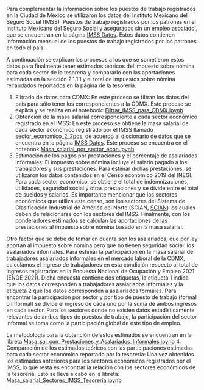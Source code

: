 Para complementar la información sobre los puestos de trabajo registrados en la Ciudad de México se utilizaron los datos del Instituto Mexicano del Seguro Social (IMSS) 'Puestos de trabajo registrados por los patrones en el Instituto Mexicano del Seguro Social y asegurados sin un empleo asociado', que se encuentran en la página [IMSS Datos](http://datos.imss.gob.mx/group/asegurados). Estos datos contienen información mensual de los puestos de trabajo registrados por los patrones en todo el país.

A continuación se explican los procesos a los que se sometieron estos datos para finalmente tener estimados teóricos del impuesto sobre nómina para cada sector de la tesorería y compararlo con las aportaciones estimadas en la sección 2.1.1.1 y el total de impuestos sobre nómina recaudados reportados en la página de la tesorería.

1. Filtrado de datos para CDMX: En este proceso se filtran los datos del país para sólo tener los correspondientes a la CDMX. Este proceso se explica y se realiza en el notebook: [Filtrar_IMSS_para_CDMX.ipynb](https://github.com/milocortes/tesoreria_cdmx/blob/main/IMSS_NOMINA/src/Filtrar_IMSS_para_CDMX.ipynb)
2. Obtención de la masa salarial correspondiente a cada sector económico registrado en el IMSS: En este proceso se obtiene la masa salarial de cada sector económico registrado por el IMSS llamado sector_economico_2_2pos, de acuerdo al diccionario de datos que se encuentra en la página [IMSS Datos](http://datos.imss.gob.mx/group/asegurados). Este proceso se encuentra en el notebook [Masa_salarial_por_sector_econ.ipynb](https://github.com/milocortes/tesoreria_cdmx/blob/main/IMSS_NOMINA/src/Masa_salarial_por_sector_econ.ipynb).
3. Estimación de los pagos por prestaciones y el porcentaje de asalariados informales: El impuesto sobre nómina incluye el salario pagado a los trabajadores y sus prestaciones. Para estimar dichas prestaciones, se utilizaron los datos contenidos en el Censo económico 2019 del INEGI. Para cada sector económico, se obtiene el total de indemnizaciones, utilidades, seguridad social y otras prestaciones y se divide entre el total de sueldos y salarios. Es importante mencionar que los sectores económicos que utiliza este censo, son los sectores del Sistema de Clasificación Industrial de América del Norte (SCIAN, [SCIAN](https://www.inegi.org.mx/scian/)) los cuales deben de relacionarse con los sectores del IMSS. Finalmente, con los ponderadores estimados se calculan las aportaciones de las prestaciones al impuesto sobre nómina basado en la masa salarial.

Otro factor que se debe de tomar en cuenta son los asalariados, que por ley aportan al impuesto sobre nómina pero que no tienen seguridad social: los asalariados informales. Para estimar la participación en la masa salarial de trabajadores asalariados informales en el mercado laboral de la CDMX, calculamos el ingreso de trabajadores en esta condición respecto al total de ingresos registrados en la Encuesta Nacional de Ocupación y Empleo 2021 (ENOE 2021). Dicha encuesta contiene dos etiquetas, la etiqueta 1 indica que los datos corresponden a trabajadores asalariados informales y la etiqueta 2 que los datos corresponden a asalariados formales. Para encontrar la participación por sector y por tipo de puesto de trabajo (formal o informal) se divide el ingreso de cada uno por la suma de ambos ingresos en cada sector. Para los sectores donde no existen datos estadísticamente relevantes de ambos tipos de puestos de trabajo, la participación del sector informal se toma como la participación global de este tipo de empleo.

La metodología para la obtención de estos estimados se encuentran en la libreta [Masa_sal_con_Prestaciones_y_Asalariados_Informales.ipynb](https://github.com/milocortes/tesoreria_cdmx/blob/main/IMSS_NOMINA/src/Masa_sal_con_Prestaciones_y_Asalariados_Informales.ipynb)
4. Comparación de los estimados teóricos con las participaciones estimadas para cada sector económico reportado por la tesorería: Una vez obtenidos los estimados anteriores para los sectores económicos registrados por el IMSS, lo que resta es encontrar la relación con los sectores económicos de la tesorería. Esto se lleva a cabo en la libreta: [Masa_salarial_Sectores_IMSS_Tesorería.ipynb](https://github.com/milocortes/tesoreria_cdmx/blob/main/IMSS_NOMINA/src/Masa_salarial_Sectores_IMSS_Tesorer%C3%ADa.ipynb)
